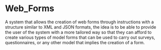 # Web_Forms
A system that allows the creation of web forms through instructions with a structure similar to XML and JSON formats, the idea is to be able to provide the user of the system with a more tailored way so that they can afford to create various types of model forms that can be used to carry out surveys, questionnaires, or any other model that implies the creation of a form.
